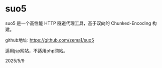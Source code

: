 # suo5

suo5 是一个高性能 HTTP 隧道代理工具，基于双向的 Chunked-Encoding 构建。

github地址: https://github.com/zema1/suo5

适用jsp网站，不适用php网站。


2025/5/9

